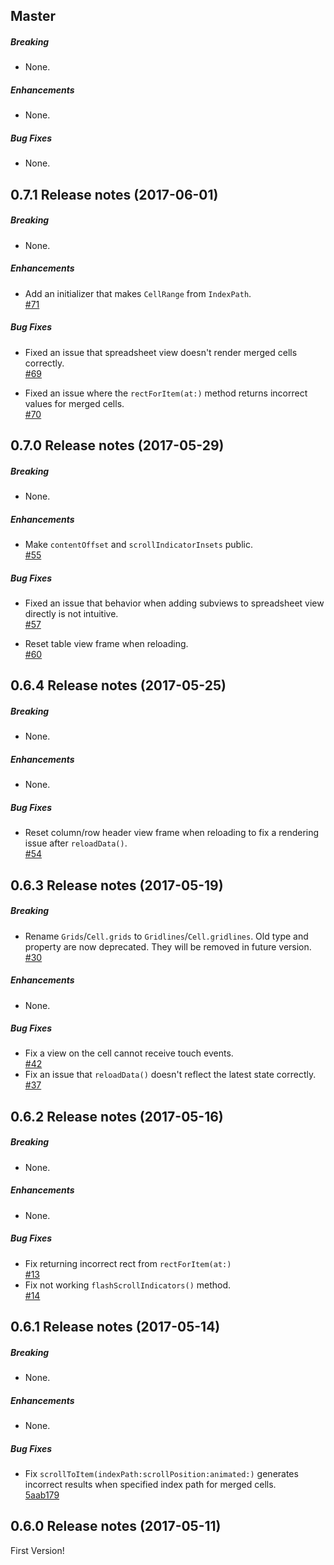 ## Master

##### Breaking

* None.  

##### Enhancements

* None.  

##### Bug Fixes

* None.  

## 0.7.1 Release notes (2017-06-01)

##### Breaking

* None.  

##### Enhancements

* Add an initializer that makes `CellRange` from `IndexPath`.  
  [#71](https://github.com/kishikawakatsumi/SpreadsheetView/pull/71)

##### Bug Fixes

* Fixed an issue that spreadsheet view doesn't render merged cells correctly.  
  [#69](https://github.com/kishikawakatsumi/SpreadsheetView/pull/69)

* Fixed an issue where the `rectForItem(at:)` method returns incorrect values for merged cells.  
  [#70](https://github.com/kishikawakatsumi/SpreadsheetView/pull/70)

## 0.7.0 Release notes (2017-05-29)

##### Breaking

* None.  

##### Enhancements

* Make `contentOffset` and `scrollIndicatorInsets` public.  
  [#55](https://github.com/kishikawakatsumi/SpreadsheetView/pull/55)

##### Bug Fixes

* Fixed an issue that behavior when adding subviews to spreadsheet view directly is not intuitive.  
  [#57](https://github.com/kishikawakatsumi/SpreadsheetView/pull/57)

* Reset table view frame when reloading.  
  [#60](https://github.com/kishikawakatsumi/SpreadsheetView/pull/60)

## 0.6.4 Release notes (2017-05-25)

##### Breaking

* None.

##### Enhancements

* None.

##### Bug Fixes

* Reset column/row header view frame when reloading to fix a rendering issue after `reloadData()`.  
  [#54](https://github.com/kishikawakatsumi/SpreadsheetView/pull/54)

## 0.6.3 Release notes (2017-05-19)

##### Breaking

* Rename `Grids`/`Cell.grids` to `Gridlines`/`Cell.gridlines`. Old type and property are now deprecated.
  They will be removed in future version.  
  [#30](https://github.com/kishikawakatsumi/SpreadsheetView/pull/30)

##### Enhancements

* None.

##### Bug Fixes

* Fix a view on the cell cannot receive touch events.  
  [#42](https://github.com/kishikawakatsumi/SpreadsheetView/pull/42)
* Fix an issue that `reloadData()` doesn't reflect the latest state correctly.  
  [#37](https://github.com/kishikawakatsumi/SpreadsheetView/pull/37)

## 0.6.2 Release notes (2017-05-16)

##### Breaking

* None.

##### Enhancements

* None.

##### Bug Fixes

* Fix returning incorrect rect from `rectForItem(at:)`  
  [#13](https://github.com/kishikawakatsumi/SpreadsheetView/pull/13)
* Fix not working `flashScrollIndicators()` method.  
  [#14](https://github.com/kishikawakatsumi/SpreadsheetView/pull/14)

## 0.6.1 Release notes (2017-05-14)

##### Breaking

* None.

##### Enhancements

* None.

##### Bug Fixes

* Fix `scrollToItem(indexPath:scrollPosition:animated:)` generates incorrect results 
  when specified index path for merged cells.  
  [5aab179](https://github.com/kishikawakatsumi/SpreadsheetView/pull/2/commits/5aab179b37e69b67dc7285a2ce2bb80b23bae6b6)

## 0.6.0 Release notes (2017-05-11)

First Version!
